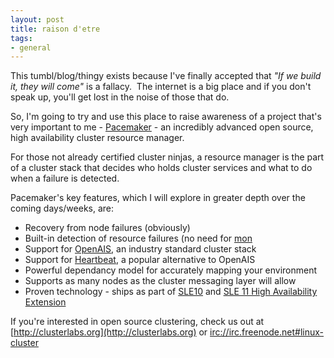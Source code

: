 ```yaml
---
layout: post
title: raison d'etre
tags:
- general
---
```

This tumbl/blog/thingy exists because I've finally accepted that _"If we build
it, they will come"_ is a fallacy.  The internet is a big place and if you
don't speak up, you'll get lost in the noise of those that do.

So, I'm going to try and use this place to raise awareness of a project that's
very important to me - [Pacemaker](http://clusterlabs.org) - an incredibly
advanced open source, high availability cluster resource manager.

For those not already certified cluster ninjas, a resource manager is the part
of a cluster stack that decides who holds cluster services and what to do when
a failure is detected.

Pacemaker's key features, which I will explore in greater depth over the
coming days/weeks, are:

  * Recovery from node failures (obviously)
  * Built-in detection of resource failures (no need for [mon](http://mon.wiki.kernel.org)
  * Support for [OpenAIS](http://www.openais.org), an industry standard cluster stack
  * Support for [Heartbeat](http://linux-ha.org), a popular alternative to OpenAIS
  * Powerful dependancy model for accurately mapping your environment
  * Supports as many nodes as the cluster messaging layer will allow
  * Proven technology - ships as part of [SLE10](http://novell.com/linux) and [SLE 11 High Availability Extension](http://www.novell.com/products/highavailability/)

If you're interested in open source clustering, check us out at
[http://clusterlabs.org](http://clusterlabs.org) or [irc://irc.freenode.net#linux-cluster](irc://irc.freenode.net#linux-cluster)
